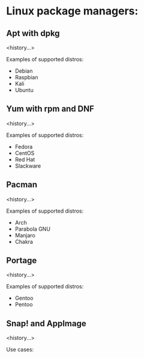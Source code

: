 # Linux package managers:

## Apt with dpkg

<history...>

Examples of supported distros:

* Debian
* Raspbian
* Kali
* Ubuntu

## Yum with rpm and DNF

<history...>

Examples of supported distros:

* Fedora
* CentOS
* Red Hat
* Slackware

## Pacman

<history...>

Examples of supported distros:

* Arch
* Parabola GNU
* Manjaro
* Chakra

## Portage

<history...>

Examples of supported distros:

* Gentoo
* Pentoo

## Snap! and AppImage

<history...>

Use cases:
